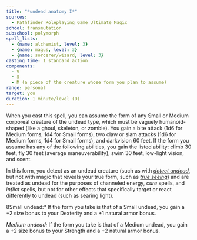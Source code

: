 ```yaml
---
title: "*undead anatomy I*"
sources:
  - Pathfinder Roleplaying Game Ultimate Magic
school: transmutation
subschool: polymorph
spell_lists:
  - {name: alchemist, level: 3}
  - {name: magus, level: 3}
  - {name: sorcerer/wizard, level: 3}
casting_time: 1 standard action
components:
  - V
  - S
  - M (a piece of the creature whose form you plan to assume)
range: personal
target: you
duration: 1 minute/level (D)
---
```


When you cast this spell, you can assume the form of any Small or Medium corporeal creature of the undead type, which must be vaguely humanoid-shaped (like a ghoul, skeleton, or zombie). You gain a bite attack (1d6 for Medium forms, 1d4 for Small forms), two claw or slam attacks (1d6 for Medium forms, 1d4 for Small forms), and darkvision 60 feet. If the form you assume has any of the following abilities, you gain the listed ability: climb 30 feet, fly 30 feet (average maneuverability), swim 30 feet, low-light vision, and scent.

In this form, you detect as an undead creature (such as with [*detect undead*](/spells/detect-undead/), but not with magic that reveals your true form, such as [*true seeing*](/spells/true-seeing/)) and are treated as undead for the purposes of channeled energy, *cure* spells, and *inflict* spells, but not for other effects that specifically target or react differently to undead (such as searing light).

8Small undead:* If the form you take is that of a Small undead, you gain a +2 size bonus to your Dexterity and a +1 natural armor bonus.

*Medium undead:* If the form you take is that of a Medium undead, you gain a +2 size bonus to your Strength and a +2 natural armor bonus.

